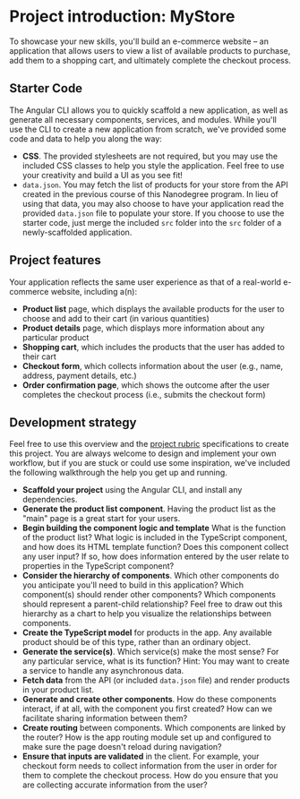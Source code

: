 

# Project introduction: MyStore
 To showcase your new skills, you'll build an e-commerce website – an application that allows users to view a list of available products to purchase, add them to a shopping cart, and ultimately complete the checkout process.

## Starter Code

The Angular CLI allows you to quickly scaffold a new application, as well as generate all necessary components, services, and modules. While you'll use the CLI to create a new application from scratch, we've provided some code and data to help you along the way:

* **CSS**. The provided stylesheets are not required, but you may use the included CSS classes to help you style the application. Feel free to use your creativity and build a UI as you see fit!
* `data.json`. You may fetch the list of products for your store from the API created in the previous course of this Nanodegree program. In lieu of using that data, you may also choose to have your application read the provided `data.json` file to populate your store.
If you choose to use the starter code, just merge the included `src` folder into the `src` folder of a newly-scaffolded application.

## Project features

Your application reflects the same user experience as that of a real-world e-commerce website, including a(n):

* **Product list** page, which displays the available products for the user to choose and add to their cart (in various quantities)
* **Product details** page, which displays more information about any particular product
* **Shopping cart**, which includes the products that the user has added to their cart
* **Checkout form**, which collects information about the user (e.g., name, address, payment details, etc.)
* **Order confirmation page**, which shows the outcome after the user completes the checkout process (i.e., submits the checkout form)

## Development strategy

Feel free to use this overview and the [project rubric](https://review.udacity.com/#!/rubrics/3005/view) specifications to create this project. You are always welcome to design and implement your own workflow, but if you are stuck or could use some inspiration, we've included the following walkthrough the help you get up and running.

* **Scaffold your project** using the Angular CLI, and install any dependencies.
* **Generate the product list component**. Having the product list as the "main" page is a great start for your users.
* **Begin building the component logic and template** What is the function of the product list? What logic is included in the TypeScript component, and how does its HTML template function? Does this component collect any user input? If so, how does information entered by the user relate to properties in the TypeScript component?
* **Consider the hierarchy of components**. Which other components do you anticipate you'll need to build in this application? Which component(s) should render other components? Which components should represent a parent-child relationship? Feel free to draw out this hierarchy as a chart to help you visualize the relationships between components.
* **Create the TypeScript model** for products in the app. Any available product should be of this type, rather than an ordinary object.
* **Generate the service(s)**. Which service(s) make the most sense? For any particular service, what is its function? Hint: You may want to create a service to handle any asynchronous data.
* **Fetch data** from the API (or included `data.json` file) and render products in your product list.
* **Generate and create other components**. How do these components interact, if at all, with the component you first created? How can we facilitate sharing information between them?
* **Create routing** between components. Which components are linked by the router? How is the app routing module set up and configured to make sure the page doesn't reload during navigation?
* **Ensure that inputs are validated** in the client. For example, your checkout form needs to collect information from the user in order for them to complete the checkout process. How do you ensure that you are collecting accurate information from the user?